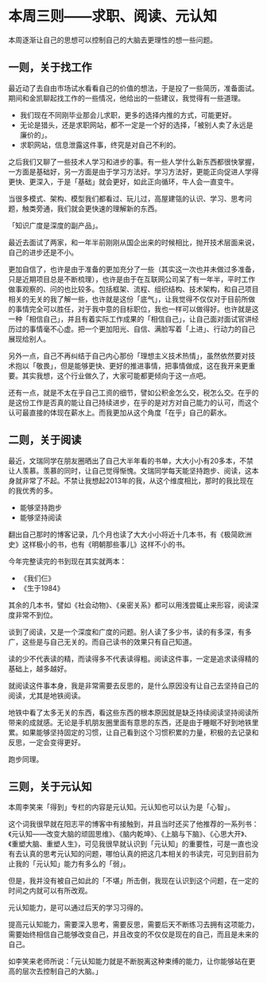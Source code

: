 本周三则——求职、阅读、元认知
===
本周逐渐让自己的思想可以控制自己的大脑去更理性的想一些问题。

一则，关于找工作
---

最近动了去自由市场试水看看自己的价值的想法，于是投了一些简历，准备面试。期间和金凯聊起找工作的一些情况，他给出的一些建议，我觉得有一些道理。

- 我们现在不同刚毕业那会儿求职，更多的选择内推的方式，可能更好。
- 无论是猎头，还是求职网站，都不一定是一个好的选择，「被别人卖了永远是廉价的」。
- 求职网站，信息泄露这件事，终究是对自己不利的。

之后我们又聊了一些技术人学习和进步的事。有一些人学什么新东西都很快掌握，一方面是基础好，另一方面是由于学习方法好。学习方法好，更能正向促进人学得更快、更深入，于是「基础」就会更好，如此正向循环，牛人会一直变牛。

当很多模式、架构、模型我们都看过、玩儿过，高屋建瓴的认识、学习、思考问题，触类旁通，我们就会更快速的理解新的东西。

「知识广度是深度的副产品」。

最近去面试了两家，和一年半前刚刚从国企出来的时候相比，抛开技术层面来说，自己的进步还是不小。

更加自信了，也许是由于准备的更加充分了一些（其实这一次也并未做过多准备，只是近期项目总是不断梳理），也许是由于在互联网公司呆了有一年半，平时工作做事观察的、问的也比较多。包括框架、流程、组织结构、技术架构，和自己项目相关的无关的我了解一些，也许就是这份「底气」，让我觉得不仅仅对于目前所做的事情完全可以胜任，对于我中意的目标职位，我也一样可以做得好。也许就是这一种「相信自己」，并且有着实际工作成果的「相信自己」，让自己面对面试官讲经历过的事情毫不心虚。把一个更加阳光、自信、满脸写着「上进」、行动力的自己展现给别人。

另外一点，自己不再纠结于自己内心那份「理想主义技术热情」，虽然依然要对技术抱以「敬畏」，但是能够更快、更好的推进事情，把事情做成，这在我开来更重要。其实我想，这个行业做久了，大家可能都更倾向于这一点吧。

还有一点，就是不太在乎自己工资的细节，譬如公积金怎么交，税怎么交。在乎的是这份工作是否真的能让自己持续进步，在乎的是对方对自己能力的认可，而这个认可最直接的体现在薪水上。而我更加从这个角度「在乎」自己的薪水。

二则，关于阅读
---

最近，文瑞同学在朋友圈晒出了自己大半年看的书单，大大小小有20多本，不禁让人羡慕。羡慕的同时，让自己觉得惭愧。文瑞同学每天能坚持跑步、阅读，这本身就非常了不起。不禁让我想起2013年的我，从这个维度相比，那时的我比现在的我优秀的多。

- 能够坚持跑步
- 能够坚持阅读

翻出自己那时的博客记录，几个月也读了大大小小将近十几本书，有《极简欧洲史》这样极小的书，也有《明朝那些事儿》这样不小的书。

今年完整读完的书到现在其实就两本：

- 《我们仨》
- 《生于1984》

其余的几本书，譬如《社会动物》、《亲密关系》都可以用浅尝辄止来形容，阅读深度非常不到位。

谈到了阅读，又是一个深度和广度的问题。别人读了多少书，读的有多深，有多广，这些是与自己无关的。而自己读书的效果只有自己知道。

读的少不代表读的精，而读得多不代表读得粗。阅读这件事，一定是追求读得精的基础上，越多越好。

就阅读这件事本身，我是非常需要去反思的，是什么原因没有让自己去坚持自己的阅读，尤其是地铁阅读。

地铁中看了太多无关的东西，看这些东西的根本原因就是缺乏持续阅读坚持阅读所带来的成就感。无论是手机朋友圈里面有意思的东西，还是由于睡眠不好到地铁里累。如果能够坚持固定的习惯，让自己看到这个习惯积累的力量，积极的去记录和反思，一定会变得更好。

跑步同理。

三则，关于元认知
---

本周李笑来「得到」专栏的内容是元认知。元认知也可以认为是「心智」。

这个词我很早就在阳志平的博客中有接触到，并且当时还买了他推荐的一系列书：《元认知——改变大脑的顽固思维》、《脑内乾坤》、《上脑与下脑》、《心思大开》、《重塑大脑、重塑人生》，可见我很早就认识到「元认知」的重要性，可是一直也没有去认真的思考元认知的问题，哪怕认真的把这几本相关的书读完，可见到目前为止我的「元认知」能力有多么的「弱」。

但是，我并没有被自己如此的「不堪」所击倒，我现在认识到这个问题，在一定的时间之内就可以有所改观。

元认知能力，是可以通过后天的学习习得的。

提高元认知能力，需要深入思考，需要反思，需要后天不断练习去拥有这项能力，需要始终相信自己能够改变自己，并且改变的不仅仅是现在的自己，而且是未来的自己。

如李笑来老师所说：「元认知能力就是不断脱离这种束缚的能力，让你能够站在更高的层次去控制自己的大脑。」

